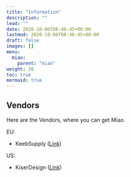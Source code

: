 ```yaml
---
title: "Information"
description: ""
lead: ""
date: 2020-10-06T08:48:45+00:00
lastmod: 2020-10-06T08:48:45+00:00
draft: false
images: []
menu:
  miao:
    parent: "miao"
weight: 20
toc: true
mermaid: true
---
```


## Vendors

Here are the Vendors, where you can get Miao.

EU:

- KeebSupply ([Link](https://keeb.supply/products/miao))

US:

- KiserDesign ([Link](https://www.kiserdesigns.com/product/miao))
